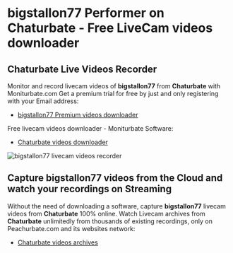 # bigstallon77 Performer on Chaturbate - Free LiveCam videos downloader

## Chaturbate Live Videos Recorder

Monitor and record livecam videos of **bigstallon77** from **Chaturbate** with Moniturbate.com
Get a premium trial for free by just and only registering with your Email address:
* [bigstallon77 Premium videos downloader](https://moniturbate.com/request-demo-licence-key.html)

Free livecam videos downloader - Moniturbate Software:
* [Chaturbate videos downloader](https://moniturbate.com/moniturbate-download-software.html)

![bigstallon77 livecam videos recorder](https://peachurnet.com/templates/moniturbate-software.png)


## Capture bigstallon77 videos from the Cloud and watch your recordings on Streaming

Without the need of downloading a software, capture **bigstallon77** livecam videos from **Chaturbate** 100% online.
Watch Livecam archives from **Chaturbate** unlimitedly from thousands of existing recordings, only on Peachurbate.com and its websites network:
* [Chaturbate videos archives](https://peachurnet.com/)